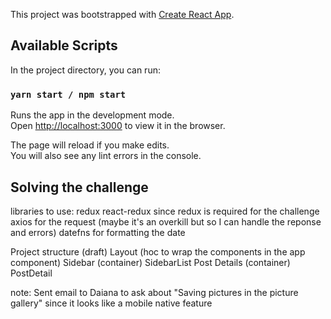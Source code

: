 This project was bootstrapped with [Create React App](https://github.com/facebook/create-react-app).

## Available Scripts

In the project directory, you can run:

### `yarn start / npm start`

Runs the app in the development mode.<br />
Open [http://localhost:3000](http://localhost:3000) to view it in the browser.

The page will reload if you make edits.<br />
You will also see any lint errors in the console.

## Solving the challenge

libraries to use: 
redux react-redux since redux is required for the challenge
axios for the request (maybe it's an overkill but so I can handle the reponse and errors)
datefns for formatting the date

Project structure (draft)
Layout (hoc to wrap the components in the app component)
    Sidebar (container)
        SidebarList
            Post
    Details (container)
        PostDetail


note: Sent email to Daiana to ask about "Saving pictures in the picture gallery" since it looks like a mobile native feature